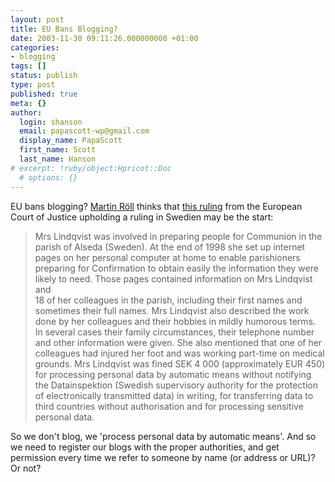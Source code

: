 ```yaml
---
layout: post
title: EU Bans Blogging?
date: 2003-11-30 09:11:26.000000000 +01:00
categories:
- blogging
tags: []
status: publish
type: post
published: true
meta: {}
author:
  login: shanson
  email: papascott-wp@gmail.com
  display_name: PapaScott
  first_name: Scott
  last_name: Hanson
# excerpt: !ruby/object:Hpricot::Doc
  # options: {}
---
```

<p>EU bans blogging? <a title="Das E-Business Weblog: Das Ende des Bloggens?" href="http://www.roell.net/weblog/archiv/2003/11/27/das_ende_des_bloggens.shtml">Martin Röll</a> thinks that <a title="Curia - CP0396EN" href="http://curia.eu.int/en/actu/communiques/cp03/aff/cp0396en.htm">this ruling</a> from the European Court of Justice upholding a ruling in Swedien may be the start:</p>
<blockquote><p>Mrs Lindqvist was involved in preparing people for Communion in the parish of Alseda (Sweden). At the end of 1998 she set up internet pages on her personal computer at home to enable parishioners preparing for Confirmation to obtain easily the information they were likely to need. Those pages contained information on Mrs Lindqvist and<br />
18 of her colleagues in the parish, including their first names and sometimes their full names. Mrs Lindqvist also described the work done by her colleagues and their hobbies in mildly humorous terms. In several cases their family circumstances, their telephone number and other information were given. She also mentioned that one of her colleagues had injured her foot and was working part-time on medical grounds. Mrs Lindqvist was fined SEK 4 000 (approximately EUR 450) for processing personal data by automatic means without notifying the Datainspektion (Swedish supervisory authority for the protection of electronically transmitted data) in writing, for transferring data to third countries without authorisation and for processing sensitive personal data.</p></blockquote>
<p>So we don't blog, we  'process personal data by automatic means'. And so we need to register our blogs with the proper authorities, and get permission every time we refer to someone by name (or address or URL)? Or not?</p>
